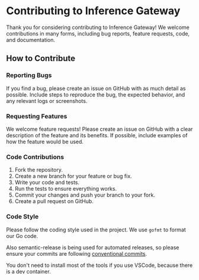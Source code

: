 # Contributing to Inference Gateway

Thank you for considering contributing to Inference Gateway! We welcome contributions in many forms, including bug reports, feature requests, code, and documentation.

## How to Contribute

### Reporting Bugs

If you find a bug, please create an issue on GitHub with as much detail as possible. Include steps to reproduce the bug, the expected behavior, and any relevant logs or screenshots.

### Requesting Features

We welcome feature requests! Please create an issue on GitHub with a clear description of the feature and its benefits. If possible, include examples of how the feature would be used.

### Code Contributions

1. Fork the repository.
2. Create a new branch for your feature or bug fix.
3. Write your code and tests.
4. Run the tests to ensure everything works.
5. Commit your changes and push your branch to your fork.
6. Create a pull request on GitHub.

### Code Style

Please follow the coding style used in the project. We use `gofmt` to format our Go code.

Also semantic-release is being used for automated releases, so please ensure your commits are following [conventional commits](https://www.conventionalcommits.org/en/v1.0.0/#specification).

You don't need to install most of the tools if you use VSCode, because there is a dev container.
